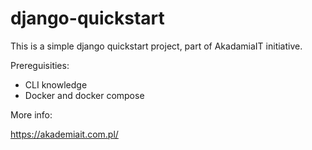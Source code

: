 # django-quickstart
This is a simple django quickstart project, part of AkadamiaIT initiative.

Prereguisities:
* CLI knowledge 
* Docker and docker compose

More info: 

https://akademiait.com.pl/

